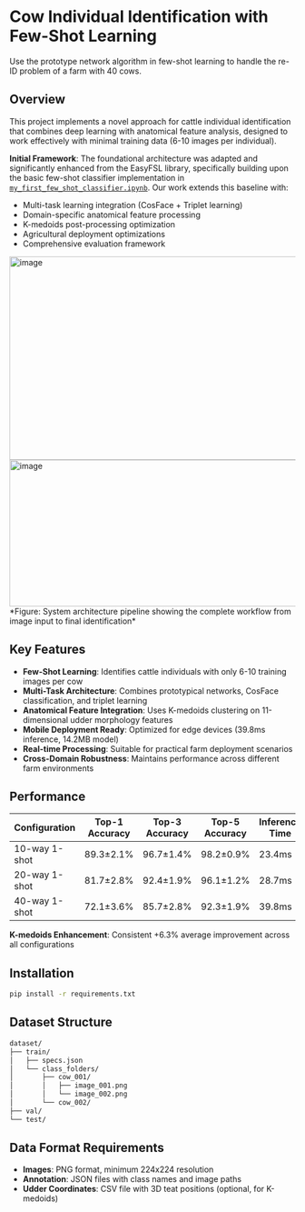 # Cow Individual Identification with Few-Shot Learning

Use the prototype network algorithm in few-shot learning to handle the re-ID problem of a farm with 40 cows.

## Overview

This project implements a novel approach for cattle individual identification that combines deep learning with anatomical feature analysis, designed to work effectively with minimal training data (6-10 images per individual). 

**Initial Framework**: The foundational architecture was adapted and significantly enhanced from the EasyFSL library, specifically building upon the basic few-shot classifier implementation in [`my_first_few_shot_classifier.ipynb`](https://github.com/sicara/easy-few-shot-learning/blob/master/notebooks/my_first_few_shot_classifier.ipynb). Our work extends this baseline with:

- Multi-task learning integration (CosFace + Triplet learning)
- Domain-specific anatomical feature processing
- K-medoids post-processing optimization
- Agricultural deployment optimizations
- Comprehensive evaluation framework

<img width="915" height="358" alt="image" src="https://github.com/user-attachments/assets/c78ba3cd-878c-4fc7-822a-468c6456805d" />

<img width="1054" height="258" alt="image" src="https://github.com/user-attachments/assets/574240cc-b216-4ef9-be98-934bad64c7c6" />
*Figure: System architecture pipeline showing the complete workflow from image input to final identification*

## Key Features

- **Few-Shot Learning**: Identifies cattle individuals with only 6-10 training images per cow
- **Multi-Task Architecture**: Combines prototypical networks, CosFace classification, and triplet learning
- **Anatomical Feature Integration**: Uses K-medoids clustering on 11-dimensional udder morphology features
- **Mobile Deployment Ready**: Optimized for edge devices (39.8ms inference, 14.2MB model)
- **Real-time Processing**: Suitable for practical farm deployment scenarios
- **Cross-Domain Robustness**: Maintains performance across different farm environments

## Performance

| Configuration | Top-1 Accuracy | Top-3 Accuracy | Top-5 Accuracy | Inference Time |
|---------------|----------------|----------------|----------------|----------------|
| 10-way 1-shot | 89.3±2.1%     | 96.7±1.4%     | 98.2±0.9%     | 23.4ms        |
| 20-way 1-shot | 81.7±2.8%     | 92.4±1.9%     | 96.1±1.2%     | 28.7ms        |
| 40-way 1-shot | 72.1±3.6%     | 85.7±2.8%     | 92.3±1.9%     | 39.8ms        |

**K-medoids Enhancement**: Consistent +6.3% average improvement across all configurations

## Installation
```bash
pip install -r requirements.txt
```

## Dataset Structure
```bash
dataset/
├── train/
│   ├── specs.json
│   └── class_folders/
│       ├── cow_001/
│       │   ├── image_001.png
│       │   └── image_002.png
│       └── cow_002/
├── val/
└── test/
```

## Data Format Requirements
- **Images**: PNG format, minimum 224x224 resolution
- **Annotation**: JSON files with class names and image paths
- **Udder Coordinates**: CSV file with 3D teat positions (optional, for K-medoids)
